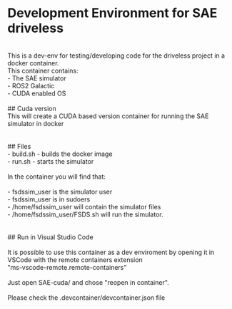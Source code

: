 # Development Environment for SAE driveless
<br/>
This is a dev-env for testing/developing code for the driveless project in a docker container.<br/>
This container contains:<br/>
    - The SAE simulator<br/>
    - ROS2 Galactic<br/>
    - CUDA enabled OS<br/>
<br/>
##  Cuda version
<br/>
This will create a CUDA based version container for running the SAE simulator in docker<br/>
<br/>
<br/>
##  Files
<br/>
- build.sh  - builds the docker image<br/>
- run.sh    - starts the simulator<br/>
<br/>
In the container you will find that:<br/>
<br/>
- fsdssim_user is the simulator user<br/>
- fsdssim_user is in sudoers<br/>
- /home/fsdssim_user will contain the simulator files<br/>
- /home/fsdssim_user/FSDS.sh will run the simulator.<br/>
<br/>
<br/>
##  Run in Visual Studio Code<br/>
<br/>
It is possible to use this container as a dev enviroment by opening it in VSCode with the remote containers extension<br/>
"ms-vscode-remote.remote-containers"<br/>
<br/>
Just open SAE-cuda/ and chose "reopen in container".<br/>
<br/>
Please check the .devcontainer/devcontainer.json  file<br/>


